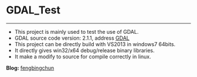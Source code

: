 # GDAL_Test
***
- This project is mainly used to test the use of GDAL.
- GDAL source code version: 2.1.1, address [GDAL](http://www.gdal.org/index.html)
- This project can be directly build with VS2013 in windows7 64bits.
- It directly gives win32/x64 debug/release binary libraries.
- It make a modify to source for compile correctly in linux.

**Blog:** [fengbingchun](http://blog.csdn.net/fengbingchun/article/category/6461698)

